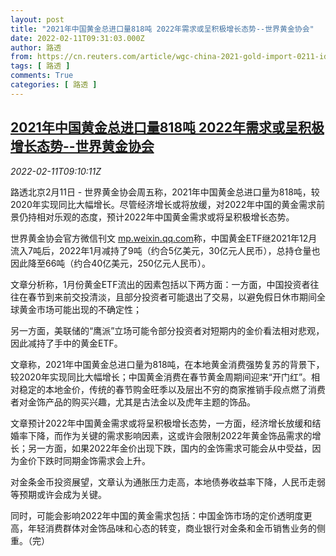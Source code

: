```yaml
---
layout: post
title: "2021年中国黄金总进口量818吨 2022年需求或呈积极增长态势--世界黄金协会"
date: 2022-02-11T09:31:03.000Z
author: 路透
from: https://cn.reuters.com/article/wgc-china-2021-gold-import-0211-idCNKBS2KG0NO
tags: [ 路透 ]
comments: True
categories: [ 路透 ]
---
```

<!--1644571863000-->
[2021年中国黄金总进口量818吨 2022年需求或呈积极增长态势--世界黄金协会](https://cn.reuters.com/article/wgc-china-2021-gold-import-0211-idCNKBS2KG0NO)
------

<div>
<div><i>2022-02-11T09:10:11Z</i></div><p>路透北京2月11日 - 世界黄金协会周五称，2021年中国黄金总进口量为818吨，较2020年实现同比大幅增长。尽管经济增长或将放缓，对2022年中国的黄金需求前景仍持相对乐观的态度，预计2022年中国黄金需求或将呈积极增长态势。</p><p>世界黄金协会官方微信刊文 <a href="https://mp.weixin.qq.com">mp.weixin.qq.com</a>称，中国黄金ETF继2021年12月流入7吨后，2022年1月减持了9吨（约合5亿美元，30亿元人民币），总持仓量也因此降至66吨（约合40亿美元，250亿元人民币）。</p><p>文章分析称，1月份黄金ETF流出的因素包括以下两方面：一方面，中国投资者往往在春节到来前交投清淡，且部分投资者可能退出了交易，以避免假日休市期间全球黄金市场可能出现的不确定性；</p><p>另一方面，美联储的“鹰派”立场可能令部分投资者对短期内的金价看法相对悲观，因此减持了手中的黄金ETF。</p><p>文章称，2021年中国黄金总进口量为818吨，在本地黄金消费强势复苏的背景下，较2020年实现同比大幅增长；中国黄金消费在春节黄金周期间迎来“开门红”。相对稳定的本地金价，传统的春节购金旺季以及层出不穷的商家推销手段点燃了消费者对金饰产品的购买兴趣，尤其是古法金以及虎年主题的饰品。</p><p>文章预计2022年中国黄金需求或将呈积极增长态势，一方面，经济增长放缓和结婚率下降，而作为关键的需求影响因素，这或许会限制2022年黄金饰品需求的增长；另一方面，如果2022年金价出现下跌，国内的金饰需求可能会从中受益，因为金价下跌时同期金饰需求会上升。</p><p>对金条金币投资展望，文章认为通胀压力走高，本地债券收益率下降，人民币走弱等预期或许会成为关键。</p><p>同时，可能会影响2022年中国的黄金需求包括：中国金饰市场的定价透明度更高，年轻消费群体对金饰品味和心态的转变，商业银行对金条和金币销售业务的侧重。（完）</p>
</div>
